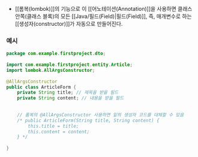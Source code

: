 - [[롬복(lombok)]]의 기능으로 이 [[어노테이션(Annotation)]]을 사용하면 클래스 안쪽(클래스 블록)의 모든 [[Java/필드(Field)|필드(Field)]], 즉, 매개변수로 하는 [[생성자(constructor)]]가 자동으로 만들어진다.


### 예시
```java
package com.example.firstproject.dto;  
  
import com.example.firstproject.entity.Article;  
import lombok.AllArgsConstructor;  
  
@AllArgsConstructor  
public class ArticleForm {  
    private String title; // 제목을 받을 필드  
    private String content; // 내용을 받을 필드  
  
  
    // 롬복의 @AllArgsConstructor 사용하면 밑의 생성자 코드를 대체할 수 있음
    /* public ArticleForm(String title, String content) {      
	    this.title = title;     
	    this.content = content;    
	} */  
    
}
```
